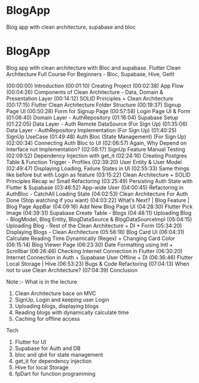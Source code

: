 # BlogApp
Blog app with clean architecture, supabase and bloc
# BlogApp
Blog app with clean architecture with Bloc and supabase.
Flutter Clean Architecture Full Course For Beginners - Bloc, Supabase, Hive, GetIt

(00:00:00) Introduction
(00:01:10) Creating Project
(00:02:38) App Flow
(00:04:26) Components of Clean Architecture - Data, Domain & Presentation Layer
(00:14:12) SOLID Principles + Clean Architecture
(00:17:15) Flutter Clean Architecture Folder Structure
(00:19:37) Signup Page UI
(00:50:28) Form for Signup Page
(00:57:58) Login Page UI & Form
(01:06:40) Domain Layer - AuthRepository
(01:16:04) Supabase Setup
(01:22:05) Data Layer - Auth Remote DataSource (For Sign Up)
(01:35:06) Data Layer - AuthRepository Implementation (For Sign Up)
(01:40:25) SignUp UseCase
(01:49:48) Auth Bloc (State Management) (For Sign Up)
(02:00:34) Connecting Auth Bloc to UI
(02:06:57) Again, Why Depend on Interface not Implementation?
(02:08:17) SignUp Feature Manual Testing
(02:09:52) Dependency Injection with get_it
(02:24:16) Creating Postgres Table & Function Trigger - Profiles
(02:39:20) User Entity & User Model
(02:49:47) Displaying Loading, Failure States in UI
(02:55:33) Same things like before but with Login as feature
(03:15:22) Clean Architecture + SOLID Principles Recap w/ Small Refactoring
(03:25:49) Persisting Auth State with Flutter & Supabase
(03:46:52) App-wide User
(04:00:45) Refactoring in AuthBloc - CatchAll Loading State
(04:02:53) Clean Architecture For Auth Done (Stop watching if you want)
(04:03:22) What’s Next? | Blog Feature | Blog Page AppBar
(04:09:16) Add New Blog Page UI
(04:28:30) Flutter Pick Image
(04:39:31) Supabase Create Table - Blogs
(04:48:11) Uploading Blog - BlogModel, Blog Entity, BlogDataSource & BlogDataSourceImpl
(05:04:15) Uploading Blog - Rest of the Clean Architecture + DI + Form
(05:34:20) Displaying Blogs - Clean Architecture
(05:56:18) Blog Card UI
(06:04:31) Calculate Reading Time Dynamically (Regex) + Changing Card Color
(06:15:14) Blog Viewer Page
(06:23:30) Date Formatting using Intl + Scrollbar
(06:26:46) Checking Internet Connection in Flutter
(06:30:20) Internet Connection in Auth + Supabase User Offline + DI
(06:36:46) Flutter Local Storage | Hive
(06:53:23) Bugs & Code Refactoring
(07:04:13) When not to use Clean Architecture?
(07:04:39) Conclusion



Note :- 
What is in the lecture 
1) Clean Architecture bace on MVC
2) SignUp, Login and keeping user Login
3) Uploading blogs, displaying blogs
4) Reading blogs with dynamically calculate time
5) Caching for offline access

Tech
1) Flutter for UI
2) Supabase for Auth and DB
3) bloc and qbit for state management 
4) get_it for dependency injection
5) Hive for local Storage
6) fpDart for function programming

